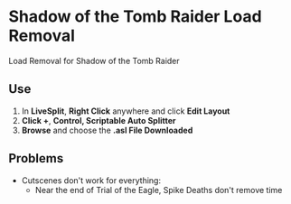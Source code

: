 # Shadow of the Tomb Raider Load Removal

Load Removal for Shadow of the Tomb Raider

## Use
1. In **LiveSplit**, **Right Click** anywhere and click **Edit Layout**
2. **Click +**, **Control, Scriptable Auto Splitter**
3. **Browse** and choose the **.asl  File Downloaded**

## Problems
- Cutscenes don't work for everything:
  - Near the end of Trial of the Eagle, Spike Deaths don't remove time

<!--
# Todo
-  Make this a Auto Splitter aswell as Load Removal
- Settings:
  - Skippable & Unskippable Cutscenes
    - Improve Cutscene Addresses
-->
